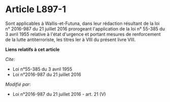 # Article L897-1

Sont applicables à Wallis-et-Futuna, dans leur rédaction résultant de la  loi n° 2016-987 du 21 juillet 2016 prorogeant
l'application de la  loi n° 55-385 du 3 avril 1955 relative à l'état d'urgence et portant mesures de renforcement de la lutte
antiterroriste, les titres Ier à VIII du présent livre VIII.

**Liens relatifs à cet article**

_Cite_:

  - Loi n°55-385 du 3 avril 1955
  - Loi n°2016-987 du 21 juillet 2016

_Modifié par_:

  - Loi n°2016-987 du 21 juillet 2016 - art. 21 (V)
